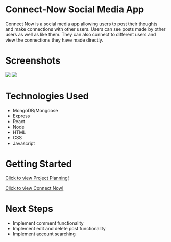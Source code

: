# Connect-Now Social Media App
Connect Now is a social media app allowing users to post their thoughts and make connections with other users. Users can see posts made by other users as well as like them. They can also connect to different users and view the connections they have made directly.


# Screenshots
<img src="https://i.imgur.com/ph2Vmdh.png">
<img src="https://i.imgur.com/A0BcJGk.png">


# Technologies Used
- MongoDB/Mongoose
- Express
- React
- Node
- HTML
- CSS
- Javascript

# Getting Started
[Click to view Project Planning!​](https://trello.com/b/5EYrAmaF/project-4-sei)

[Click to view Connect Now!](https://connect-now-app-a5312752a8c0.herokuapp.com)


# Next Steps
- Implement comment functionality
- Implement edit and delete post functionality
- Implement account searching
